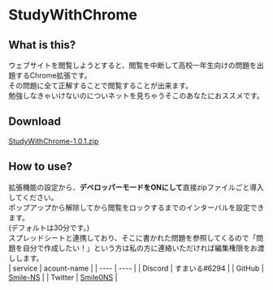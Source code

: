 # StudyWithChrome  
## What is this?  
ウェブサイトを閲覧しようとすると、閲覧を中断して高校一年生向けの問題を出題するChrome拡張です。  
その問題に全て正解することで閲覧することが出来ます。  
勉強しなきゃいけないのについネットを見ちゃうそこのあなたにおススメです。  
## Download  
[StudyWithChrome-1.0.1.zip](https://github.com/Smile-NS/StudyWithChrome/raw/master/StudyWithChrome-1.0.1.zip)  
## How to use?  
拡張機能の設定から、**デベロッパーモードをONにして**直接zipファイルごと導入してください。  
ポップアップから解除してから閲覧をロックするまでのインターバルを設定できます。  
(デフォルトは30分です。)  
スプレッドシートと連携しており、そこに書かれた問題を参照してくるので「問題を自分で作成したい！」という方は私の方に連絡いただければ編集権限をお渡しします。  
 | service | acount-name | 
 | ---- | ---- |
 | Discord | すまいる#6294 |
 | GitHub | [Smile-NS](https://github.com/Smile-NS) |
 | Twitter | [Smile0NS](https://twitter.com/Smile0NS) |
